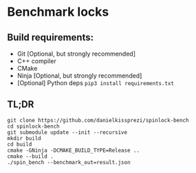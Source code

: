 # Benchmark locks


## Build requirements:

- Git [Optional, but strongly recommended]
- C++ compiler
- CMake
- Ninja [Optional, but strongly recommended]
- [Optional] Python deps `pip3 install requirements.txt`


## TL;DR

```
git clone https://github.com/danielkissprezi/spinlock-bench
cd spinlock-bench
git submodule update --init --recursive
mkdir build
cd build
cmake -GNinja -DCMAKE_BUILD_TYPE=Release .. 
cmake --build .
./spin_bench --benchmark_out=result.json
```
